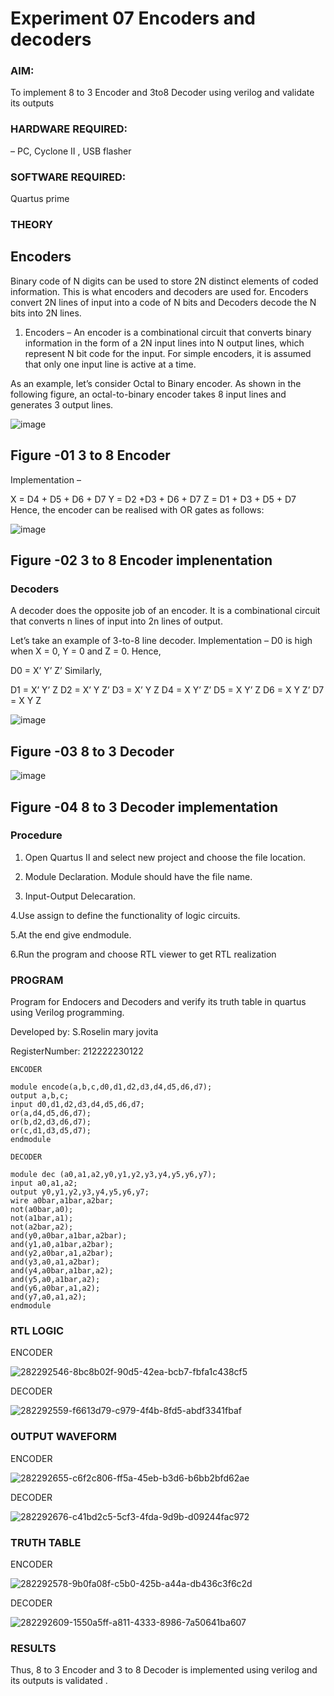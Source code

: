 # Experiment 07  Encoders and decoders 
### AIM: 
To implement 8 to 3 Encoder and  3to8 Decoder using verilog and validate its outputs
### HARDWARE REQUIRED:
– PC, Cyclone II , USB flasher
### SOFTWARE REQUIRED: 
Quartus prime

### THEORY 

## Encoders
Binary code of N digits can be used to store 2N distinct elements of coded information. This is what encoders and decoders are used for. Encoders convert 2N lines of input into a code of N bits and Decoders decode the N bits into 2N lines.

1. Encoders –
An encoder is a combinational circuit that converts binary information in the form of a 2N input lines into N output lines, which represent N bit code for the input. For simple encoders, it is assumed that only one input line is active at a time.

As an example, let’s consider Octal to Binary encoder. As shown in the following figure, an octal-to-binary encoder takes 8 input lines and generates 3 output lines.

![image](https://user-images.githubusercontent.com/36288975/171543588-bc0746df-a173-4b35-989e-5fb7d385fe8a.png)
## Figure -01 3 to 8 Encoder 


Implementation –

X = D4 + D5 + D6 + D7
Y = D2 +D3 + D6 + D7
Z = D1 + D3 + D5 + D7 
Hence, the encoder can be realised with OR gates as follows:


![image](https://user-images.githubusercontent.com/36288975/171543740-68403b82-aa93-4c98-9343-f32b14885a2e.png)
## Figure -02 3 to 8 Encoder implenentation 

 ### Decoders 
A decoder does the opposite job of an encoder. It is a combinational circuit that converts n lines of input into 2n lines of output.

Let’s take an example of 3-to-8 line decoder.
Implementation –
D0 is high when X = 0, Y = 0 and Z = 0. Hence,

D0 = X’ Y’ Z’ 
Similarly,

D1 = X’ Y’ Z
D2 = X’ Y Z’
D3 = X’ Y Z
D4 = X Y’ Z’
D5 = X Y’ Z
D6 = X Y Z’
D7 = X Y Z 


![image](https://user-images.githubusercontent.com/36288975/171543978-ee2d0671-2846-40a1-8705-507fd6287a49.png)
## Figure -03 8 to 3 Decoder 



![image](https://user-images.githubusercontent.com/36288975/171543866-5a6eace6-8683-49d7-9c4f-a7cb30ec3035.png)
## Figure -04 8 to 3 Decoder implementation 

### Procedure
 1. Open Quartus II and select new project and choose the file location.
  
 2. Module Declaration. Module should have the file name.

   
 3. Input-Output Delecaration.

   4.Use assign to define the functionality of logic circuits.

   5.At the end give endmodule.

   6.Run the program and choose RTL viewer to get RTL realization



### PROGRAM

Program for Endocers and Decoders  and verify its truth table in quartus using Verilog programming.

Developed by: S.Roselin mary jovita

RegisterNumber:  212222230122

```
ENCODER

module encode(a,b,c,d0,d1,d2,d3,d4,d5,d6,d7);
output a,b,c;
input d0,d1,d2,d3,d4,d5,d6,d7;
or(a,d4,d5,d6,d7);
or(b,d2,d3,d6,d7);
or(c,d1,d3,d5,d7);
endmodule
```
```
DECODER

module dec (a0,a1,a2,y0,y1,y2,y3,y4,y5,y6,y7);
input a0,a1,a2;
output y0,y1,y2,y3,y4,y5,y6,y7;
wire a0bar,a1bar,a2bar;
not(a0bar,a0);
not(a1bar,a1);
not(a2bar,a2);
and(y0,a0bar,a1bar,a2bar);
and(y1,a0,a1bar,a2bar);
and(y2,a0bar,a1,a2bar);
and(y3,a0,a1,a2bar);
and(y4,a0bar,a1bar,a2);
and(y5,a0,a1bar,a2);
and(y6,a0bar,a1,a2);
and(y7,a0,a1,a2);
endmodule
```

### RTL LOGIC 

ENCODER

![282292546-8bc8b02f-90d5-42ea-bcb7-fbfa1c438cf5](https://github.com/Roselinjovita/Experiment-08-Encoders-and-decoders-/assets/119104296/bb728229-6fd4-4fa3-aa31-36cf24ff9035)

DECODER

![282292559-f6613d79-c979-4f4b-8fd5-abdf3341fbaf](https://github.com/Roselinjovita/Experiment-08-Encoders-and-decoders-/assets/119104296/c689e12b-33d6-407a-aeb7-7c702e499689)


### OUTPUT WAVEFORM  

ENCODER

![282292655-c6f2c806-ff5a-45eb-b3d6-b6bb2bfd62ae](https://github.com/Roselinjovita/Experiment-08-Encoders-and-decoders-/assets/119104296/c2345429-43c4-4bbc-ae37-95c573188046)


DECODER

![282292676-c41bd2c5-5cf3-4fda-9d9b-d09244fac972](https://github.com/Roselinjovita/Experiment-08-Encoders-and-decoders-/assets/119104296/a748fbe5-548f-4e4c-b644-78d6733989bb)


### TRUTH TABLE 

ENCODER

![282292578-9b0fa08f-c5b0-425b-a44a-db436c3f6c2d](https://github.com/Roselinjovita/Experiment-08-Encoders-and-decoders-/assets/119104296/d7b1905f-2c8c-42cc-bb76-192610242479)


DECODER

![282292609-1550a5ff-a811-4333-8986-7a50641ba607](https://github.com/Roselinjovita/Experiment-08-Encoders-and-decoders-/assets/119104296/d32ec718-fa7a-4e4e-b831-119e07793388)



### RESULTS 

Thus, 8 to 3 Encoder and 3 to 8 Decoder is implemented using verilog and its outputs is validated .
